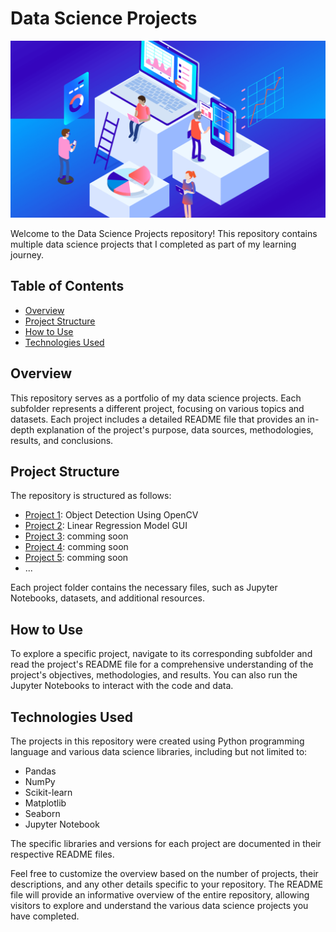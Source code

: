 # Data Science Projects

![Project Image](project_img.png) <!-- Add an image representing your data science projects -->

Welcome to the Data Science Projects repository! This repository contains multiple data science projects that I completed as part of my learning journey.

## Table of Contents

- [Overview](#overview)
- [Project Structure](#project-structure)
- [How to Use](#how-to-use)
- [Technologies Used](#technologies-used)

## Overview

This repository serves as a portfolio of my data science projects. Each subfolder represents a different project, focusing on various topics and datasets. Each project includes a detailed README file that provides an in-depth explanation of the project's purpose, data sources, methodologies, results, and conclusions.

## Project Structure

The repository is structured as follows:

- [Project 1](/Project_1-Object_Detection/): Object Detection Using OpenCV
- [Project 2](/Project_2-LR_GUI__Model/): Linear Regression Model GUI
- [Project 3](/project3/): comming soon
- [Project 4](/project4/): comming soon
- [Project 5](/project5/): comming soon
- ...

Each project folder contains the necessary files, such as Jupyter Notebooks, datasets, and additional resources.

## How to Use

To explore a specific project, navigate to its corresponding subfolder and read the project's README file for a comprehensive understanding of the project's objectives, methodologies, and results. You can also run the Jupyter Notebooks to interact with the code and data.

## Technologies Used

The projects in this repository were created using Python programming language and various data science libraries, including but not limited to:

- Pandas
- NumPy
- Scikit-learn
- Matplotlib
- Seaborn
- Jupyter Notebook

The specific libraries and versions for each project are documented in their respective README files.


Feel free to customize the overview based on the number of projects, their descriptions, and any other details specific to your repository. The README file will provide an informative overview of the entire repository, allowing visitors to explore and understand the various data science projects you have completed.
